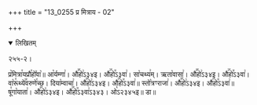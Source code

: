 +++
title = "13_0255 प्र मित्राय - 02"

+++
<details open><summary>लिखितम्</summary>

२५५-२।

प्र꣥मित्रा꣯यप्रौ꣯हो꣤वा꣥॥ आ꣡र्यम्णा꣢। औ꣣꣯हो꣢ऽ३४इ। औ꣢꣯हो꣭ऽ३वा꣢। सा꣡चथ्य꣢म्। ऋता꣡वासा꣢। औ꣣꣯हो꣢ऽ३४इ। औ꣢꣯हो꣭ऽ३वा꣢। वा꣡रू꣯थ्ये꣢꣯वरुणे꣯च्छ। दिया꣡म्वाचा꣢। औ꣣꣯हो꣢ऽ३४इ। औ꣢꣯हो꣭ऽ३वा꣢॥ स्तो꣡त्रꣳराजा꣢। औ꣣꣯हो꣢ऽ३४इ। औ꣢꣯हो꣭ऽ३वा꣢॥ षू꣯गा꣡याता꣢। औ꣣꣯हो꣢ऽ३४इ। औ꣢꣯हो꣭ऽ३वा꣢ऽ३४३। ओ꣡ऽ२३४५इ॥ डा॥
</details>